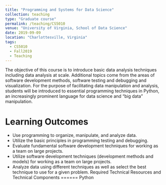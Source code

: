 ```yaml
---
title: "Programming and Systems for Data Science"
collection: teaching
type: "Graduate course"
permalink: /teaching/CS5010
venue: "University of Virginia, School of Data Science"
date: 2019-09-09
location: "Charlottesville, Virginia"
tags:
  - CS5010
  - Fall2019
  - Teaching
---
```


The objective of this course is to introduce basic data analysis techniques including data analysis at scale. Additional topics come from the areas of software development methods, software testing and debugging and visualization. For the purpose of facilitating data manipulation and analysis, students will be introduced to essential programming techniques in Python, an increasingly prominent language for data science and “big data” manipulation.

Learning Outcomes
======
- Use programming to organize, manipulate, and analyze data.
- Utilize the basic principles in programming testing and debugging.
- Evaluate fundamental software development techniques for working as a team on large projects.
- Utilize software development techniques (development methods and models) for working as a team on large projects.
- Analyze data using different techniques as well as select the best technique to use for a given problem.
Required Technical Resources and Technical Components
======
Python
